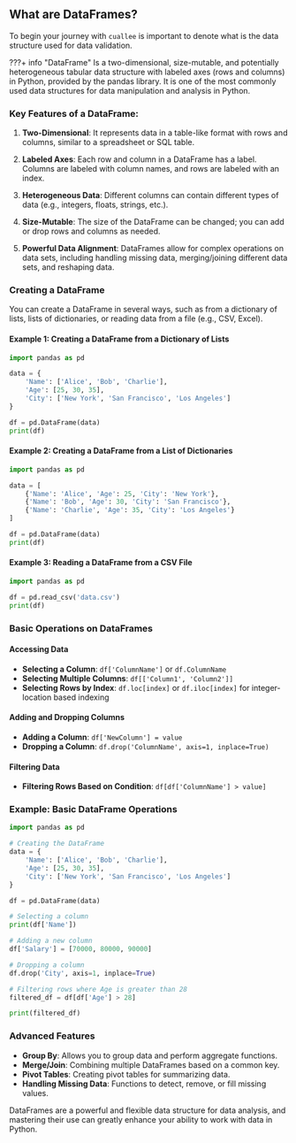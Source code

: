 ## What are DataFrames?

To begin your journey with `cuallee` is important to denote what is the data structure used for data validation.


???+ info "DataFrame"
    Is a two-dimensional, size-mutable, and potentially heterogeneous tabular data structure with labeled axes (rows and columns) in Python, provided by the pandas library. It is one of the most commonly used data structures for data manipulation and analysis in Python.

### Key Features of a DataFrame:

1. **Two-Dimensional**: It represents data in a table-like format with rows and columns, similar to a spreadsheet or SQL table.

2. **Labeled Axes**: Each row and column in a DataFrame has a label. Columns are labeled with column names, and rows are labeled with an index.

3. **Heterogeneous Data**: Different columns can contain different types of data (e.g., integers, floats, strings, etc.).

4. **Size-Mutable**: The size of the DataFrame can be changed; you can add or drop rows and columns as needed.

5. **Powerful Data Alignment**: DataFrames allow for complex operations on data sets, including handling missing data, merging/joining different data sets, and reshaping data.

### Creating a DataFrame

You can create a DataFrame in several ways, such as from a dictionary of lists, lists of dictionaries, or reading data from a file (e.g., CSV, Excel).

#### Example 1: Creating a DataFrame from a Dictionary of Lists

```python
import pandas as pd

data = {
    'Name': ['Alice', 'Bob', 'Charlie'],
    'Age': [25, 30, 35],
    'City': ['New York', 'San Francisco', 'Los Angeles']
}

df = pd.DataFrame(data)
print(df)
```

#### Example 2: Creating a DataFrame from a List of Dictionaries

```python
import pandas as pd

data = [
    {'Name': 'Alice', 'Age': 25, 'City': 'New York'},
    {'Name': 'Bob', 'Age': 30, 'City': 'San Francisco'},
    {'Name': 'Charlie', 'Age': 35, 'City': 'Los Angeles'}
]

df = pd.DataFrame(data)
print(df)
```

#### Example 3: Reading a DataFrame from a CSV File

```python
import pandas as pd

df = pd.read_csv('data.csv')
print(df)
```

### Basic Operations on DataFrames

#### Accessing Data

- **Selecting a Column**: `df['ColumnName']` or `df.ColumnName`
- **Selecting Multiple Columns**: `df[['Column1', 'Column2']]`
- **Selecting Rows by Index**: `df.loc[index]` or `df.iloc[index]` for integer-location based indexing

#### Adding and Dropping Columns

- **Adding a Column**: `df['NewColumn'] = value`
- **Dropping a Column**: `df.drop('ColumnName', axis=1, inplace=True)`

#### Filtering Data

- **Filtering Rows Based on Condition**: `df[df['ColumnName'] > value]`

### Example: Basic DataFrame Operations

```python
import pandas as pd

# Creating the DataFrame
data = {
    'Name': ['Alice', 'Bob', 'Charlie'],
    'Age': [25, 30, 35],
    'City': ['New York', 'San Francisco', 'Los Angeles']
}

df = pd.DataFrame(data)

# Selecting a column
print(df['Name'])

# Adding a new column
df['Salary'] = [70000, 80000, 90000]

# Dropping a column
df.drop('City', axis=1, inplace=True)

# Filtering rows where Age is greater than 28
filtered_df = df[df['Age'] > 28]

print(filtered_df)
```

### Advanced Features

- **Group By**: Allows you to group data and perform aggregate functions.
- **Merge/Join**: Combining multiple DataFrames based on a common key.
- **Pivot Tables**: Creating pivot tables for summarizing data.
- **Handling Missing Data**: Functions to detect, remove, or fill missing values.

DataFrames are a powerful and flexible data structure for data analysis, and mastering their use can greatly enhance your ability to work with data in Python.
